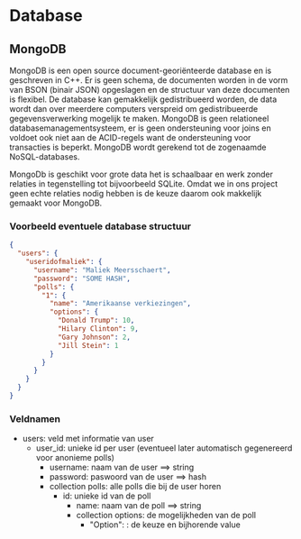 # Database

## MongoDB

MongoDB is een open source document-georiënteerde database en is geschreven in C++. Er is geen schema, de documenten worden in de vorm van BSON (binair JSON) opgeslagen en de structuur van deze documenten is flexibel. De database kan gemakkelijk gedistribueerd worden, de data wordt dan over meerdere computers verspreid om gedistribueerde gegevensverwerking mogelijk te maken. MongoDB is geen relationeel databasemanagementsysteem, er is geen ondersteuning voor joins en voldoet ook niet aan de ACID-regels want de ondersteuning voor transacties is beperkt. MongoDB wordt gerekend tot de zogenaamde NoSQL-databases.

MongoDb is geschikt voor grote data het is schaalbaar en werk zonder relaties in tegenstelling tot bijvoorbeeld SQLite. Omdat we in ons project geen echte relaties nodig hebben is de keuze daarom ook makkelijk gemaakt voor MongoDB.

### Voorbeeld eventuele database structuur

```json
{
  "users": {
    "useridofmaliek": {
      "username": "Maliek Meersschaert",
      "password": "SOME HASH",
      "polls": {
        "1": {
          "name": "Amerikaanse verkiezingen",
          "options": {
            "Donald Trump": 10,
            "Hilary Clinton": 9,
            "Gary Johnson": 2,
            "Jill Stein": 1
          }
        }
      }
    }
  }
}
```
 
### Veldnamen
* users: veld met informatie van user
    * user_id: unieke id per user (eventueel later automatisch gegenereerd voor anonieme polls)
        * username: naam van de user ==> string
        * password: paswoord van de user ==> hash
        * collection polls: alle polls die bij de user horen
            * id: unieke id van de poll    
                * name: naam van de poll ==> string    
                * collection options: de mogelijkheden van de poll
                    * "Option": <value>: de keuze en bijhorende value
